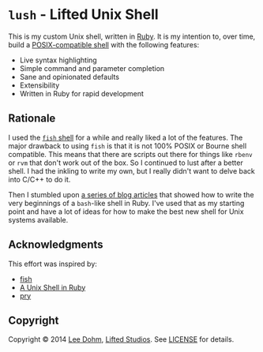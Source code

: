 # `lush` - Lifted Unix Shell

This is my custom Unix shell, written in [Ruby][ruby]. It is my intention to, over time, build a [POSIX-compatible shell][posix] with the following features:

* Live syntax highlighting
* Simple command and parameter completion
* Sane and opinionated defaults
* Extensibility
* Written in Ruby for rapid development

## Rationale

I used the [`fish` shell][fish] for a while and really liked a lot of the features. The major drawback to using `fish` is that it is not 100% POSIX or Bourne shell compatible. This means that there are scripts out there for things like `rbenv` or `rvm` that don't work out of the box. So I continued to lust after a better shell. I had the inkling to write my own, but I really didn't want to delve back into C/C++ to do it.

Then I stumbled upon [a series of blog articles][shell-in-ruby] that showed how to write the very beginnings of a `bash`-like shell in Ruby. I've used that as my starting point and have a lot of ideas for how to make the best new shell for Unix systems available.

## Acknowledgments

This effort was inspired by:

* [fish][fish]
* [A Unix Shell in Ruby][shell-in-ruby]
* [pry][pry]

## Copyright

Copyright &copy; 2014 [Lee Dohm](http://www.lee-dohm.com), [Lifted Studios](http://www.liftedstudios.com). See [LICENSE](LICENSE.md) for details.

[fish]: http://fishshell.com
[posix]: http://pubs.opengroup.org/onlinepubs/9699919799/utilities/contents.html
[pry]: http://pryrepl.org
[ruby]: http://www.ruby-lang.org
[shell-in-ruby]: http://www.jstorimer.com/blogs/workingwithcode/7766107-a-unix-shell-in-ruby
